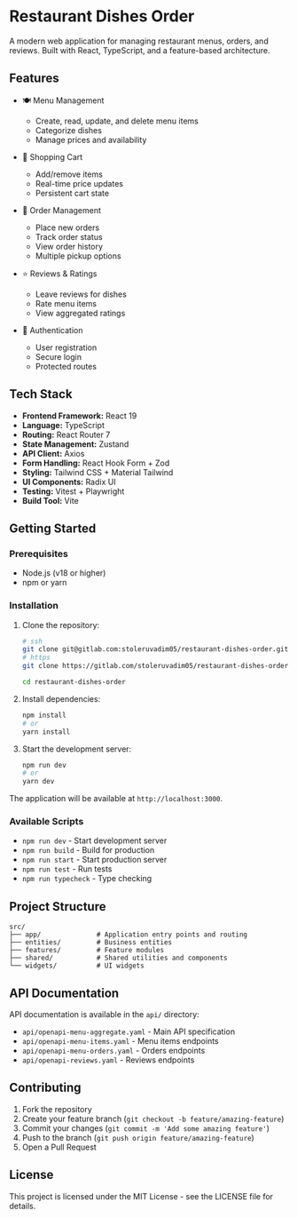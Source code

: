 # Restaurant Dishes Order
A modern web application for managing restaurant menus, orders, and reviews. Built with React, TypeScript, and a feature-based architecture.

## Features

- 🍽️ Menu Management
  - Create, read, update, and delete menu items
  - Categorize dishes
  - Manage prices and availability

- 🛒 Shopping Cart
  - Add/remove items
  - Real-time price updates
  - Persistent cart state

- 📝 Order Management
  - Place new orders
  - Track order status
  - View order history
  - Multiple pickup options

- ⭐ Reviews & Ratings
  - Leave reviews for dishes
  - Rate menu items
  - View aggregated ratings

- 🔐 Authentication
  - User registration
  - Secure login
  - Protected routes

## Tech Stack

- **Frontend Framework:** React 19
- **Language:** TypeScript
- **Routing:** React Router 7
- **State Management:** Zustand
- **API Client:** Axios
- **Form Handling:** React Hook Form + Zod
- **Styling:** Tailwind CSS + Material Tailwind
- **UI Components:** Radix UI
- **Testing:** Vitest + Playwright
- **Build Tool:** Vite

## Getting Started

### Prerequisites

- Node.js (v18 or higher)
- npm or yarn

### Installation

1. Clone the repository:
    ```bash
    # ssh
    git clone git@gitlab.com:stoleruvadim05/restaurant-dishes-order.git
    # https
    git clone https://gitlab.com/stoleruvadim05/restaurant-dishes-order.git

   cd restaurant-dishes-order
    ```

2. Install dependencies:
   ```bash
   npm install
   # or
   yarn install
   ```

3. Start the development server:
   ```bash
   npm run dev
   # or
   yarn dev
   ```

The application will be available at `http://localhost:3000`.

### Available Scripts

- `npm run dev` - Start development server
- `npm run build` - Build for production
- `npm run start` - Start production server
- `npm run test` - Run tests
- `npm run typecheck` - Type checking

## Project Structure

```
src/
├── app/              # Application entry points and routing
├── entities/         # Business entities
├── features/         # Feature modules
├── shared/           # Shared utilities and components
└── widgets/          # UI widgets
```

## API Documentation

API documentation is available in the `api/` directory:
- `api/openapi-menu-aggregate.yaml` - Main API specification
- `api/openapi-menu-items.yaml` - Menu items endpoints
- `api/openapi-menu-orders.yaml` - Orders endpoints
- `api/openapi-reviews.yaml` - Reviews endpoints

## Contributing

1. Fork the repository
2. Create your feature branch (`git checkout -b feature/amazing-feature`)
3. Commit your changes (`git commit -m 'Add some amazing feature'`)
4. Push to the branch (`git push origin feature/amazing-feature`)
5. Open a Pull Request

## License

This project is licensed under the MIT License - see the LICENSE file for details.
